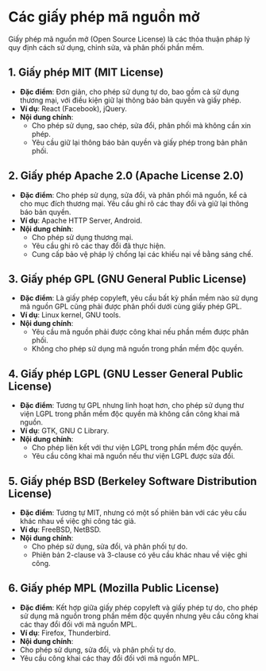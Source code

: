 # Các giấy phép mã nguồn mở #
Giấy phép mã nguồn mở (Open Source License) là các thỏa thuận pháp lý quy định cách sử dụng, chỉnh sửa, và phân phối phần mềm.  
## 1. **Giấy phép MIT (MIT License)**  
- **Đặc điểm**: Đơn giản, cho phép sử dụng tự do, bao gồm cả sử dụng thương mại, với điều kiện giữ lại thông báo bản quyền và giấy phép.  
- **Ví dụ**: React (Facebook), jQuery.  
- **Nội dung chính**:  
  - Cho phép sử dụng, sao chép, sửa đổi, phân phối mà không cần xin phép.  
  - Yêu cầu giữ lại thông báo bản quyền và giấy phép trong bản phân phối.  

## 2. **Giấy phép Apache 2.0 (Apache License 2.0)**  
- **Đặc điểm**: Cho phép sử dụng, sửa đổi, và phân phối mã nguồn, kể cả cho mục đích thương mại. Yêu cầu ghi rõ các thay đổi và giữ lại thông báo bản quyền.  
- **Ví dụ**: Apache HTTP Server, Android.  
- **Nội dung chính**:  
  - Cho phép sử dụng thương mại.  
  - Yêu cầu ghi rõ các thay đổi đã thực hiện.  
  - Cung cấp bảo vệ pháp lý chống lại các khiếu nại về bằng sáng chế.  
## 3. **Giấy phép GPL (GNU General Public License)**  
- **Đặc điểm**: Là giấy phép copyleft, yêu cầu bất kỳ phần mềm nào sử dụng mã nguồn GPL cũng phải được phân phối dưới cùng giấy phép GPL.  
- **Ví dụ**: Linux kernel, GNU tools.  
- **Nội dung chính**:  
  - Yêu cầu mã nguồn phải được công khai nếu phần mềm được phân phối.  
  - Không cho phép sử dụng mã nguồn trong phần mềm độc quyền.  
## 4. **Giấy phép LGPL (GNU Lesser General Public License)**  
- **Đặc điểm**: Tương tự GPL nhưng linh hoạt hơn, cho phép sử dụng thư viện LGPL trong phần mềm độc quyền mà không cần công khai mã nguồn.  
- **Ví dụ**: GTK, GNU C Library.  
- **Nội dung chính**:  
  - Cho phép liên kết với thư viện LGPL trong phần mềm độc quyền.  
  - Yêu cầu công khai mã nguồn nếu thư viện LGPL được sửa đổi.  
## 5. **Giấy phép BSD (Berkeley Software Distribution License)**  
- **Đặc điểm**: Tương tự MIT, nhưng có một số phiên bản với các yêu cầu khác nhau về việc ghi công tác giả.  
- **Ví dụ**: FreeBSD, NetBSD.  
- **Nội dung chính**:  
  - Cho phép sử dụng, sửa đổi, và phân phối tự do.  
  - Phiên bản 2-clause và 3-clause có yêu cầu khác nhau về việc ghi công.  
## 6. **Giấy phép MPL (Mozilla Public License)**  
- **Đặc điểm**: Kết hợp giữa giấy phép copyleft và giấy phép tự do, cho phép sử dụng mã nguồn trong phần mềm độc quyền nhưng yêu cầu công khai các thay đổi đối với mã nguồn MPL.  
- **Ví dụ**: Firefox, Thunderbird.  
- **Nội dung chính**:  
 - Cho phép sử dụng, sửa đổi, và phân phối tự do.  
 - Yêu cầu công khai các thay đổi đối với mã nguồn MPL.

 

